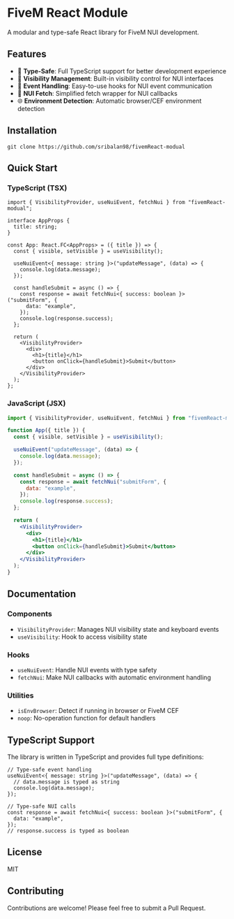 # FiveM React Module

A modular and type-safe React library for FiveM NUI development.

## Features

- 🎯 **Type-Safe**: Full TypeScript support for better development experience
- 🔄 **Visibility Management**: Built-in visibility control for NUI interfaces
- 📡 **Event Handling**: Easy-to-use hooks for NUI event communication
- 🔌 **NUI Fetch**: Simplified fetch wrapper for NUI callbacks
- 🌐 **Environment Detection**: Automatic browser/CEF environment detection

## Installation

```git
git clone https://github.com/sribalan98/fivemReact-modual
```

## Quick Start

### TypeScript (TSX)

```tsx
import { VisibilityProvider, useNuiEvent, fetchNui } from "fivemReact-modual";

interface AppProps {
  title: string;
}

const App: React.FC<AppProps> = ({ title }) => {
  const { visible, setVisible } = useVisibility();

  useNuiEvent<{ message: string }>("updateMessage", (data) => {
    console.log(data.message);
  });

  const handleSubmit = async () => {
    const response = await fetchNui<{ success: boolean }>("submitForm", {
      data: "example",
    });
    console.log(response.success);
  };

  return (
    <VisibilityProvider>
      <div>
        <h1>{title}</h1>
        <button onClick={handleSubmit}>Submit</button>
      </div>
    </VisibilityProvider>
  );
};
```

### JavaScript (JSX)

```jsx
import { VisibilityProvider, useNuiEvent, fetchNui } from "fivemReact-modual";

function App({ title }) {
  const { visible, setVisible } = useVisibility();

  useNuiEvent("updateMessage", (data) => {
    console.log(data.message);
  });

  const handleSubmit = async () => {
    const response = await fetchNui("submitForm", {
      data: "example",
    });
    console.log(response.success);
  };

  return (
    <VisibilityProvider>
      <div>
        <h1>{title}</h1>
        <button onClick={handleSubmit}>Submit</button>
      </div>
    </VisibilityProvider>
  );
}
```

## Documentation

### Components

- `VisibilityProvider`: Manages NUI visibility state and keyboard events
- `useVisibility`: Hook to access visibility state

### Hooks

- `useNuiEvent`: Handle NUI events with type safety
- `fetchNui`: Make NUI callbacks with automatic environment handling

### Utilities

- `isEnvBrowser`: Detect if running in browser or FiveM CEF
- `noop`: No-operation function for default handlers

## TypeScript Support

The library is written in TypeScript and provides full type definitions:

```tsx
// Type-safe event handling
useNuiEvent<{ message: string }>("updateMessage", (data) => {
  // data.message is typed as string
  console.log(data.message);
});

// Type-safe NUI calls
const response = await fetchNui<{ success: boolean }>("submitForm", {
  data: "example",
});
// response.success is typed as boolean
```

## License

MIT

## Contributing

Contributions are welcome! Please feel free to submit a Pull Request.

